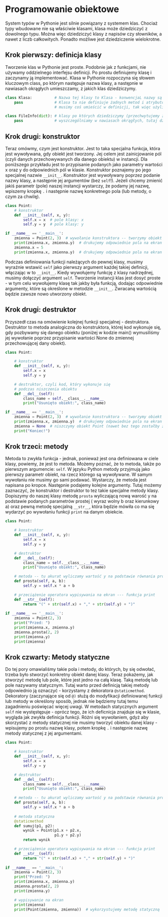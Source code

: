 # Programowanie obiektowe

System typów w Pythonie jest silnie powiązany z systemem klas. Chociaż typy wbudowane nie są właściwie klasami, klasa może dziedziczyć z dowolnego typu. Można więc dziedziczyć klasy z napisów czy słowników, a nawet z liczb całkowitych. Ponadto możliwe jest dziedziczenie wielokrotne.

## Krok pierwszy: definicja klasy

Tworzenie klas w Pythonie jest proste. Podobnie jak z funkcjami, nie używamy oddzielnego interfejsu definicji. Po prostu definiujemy klasę i zaczynamy ją implementować. Klasa w Pythonie rozpoczyna się słowem kluczowym class, po którym następuje nazwa klasy, a następnie w nawiasach okrągłych umieszczamy, z jakich klas dziedziczymy.

```python
class Klasa:          # Nazwa tej klasy to Klasa - konwencjaL nazwy są zazwyczaj pisane przy użyciu wielkich liter
    pass              # Klasa ta nie definiuje żadnych metod i atrybutów, ale żeby kod był zgodny ze składnią Pythona,
                      # musimy coś umieścić w definicji, tak więc użyliśmy pass

class FileInfo(dict): # klasy po których dziedziczymy (przechwytujemy zdefiniowane dla nich metody)
    pass              # wyszczególniamy w nawiasach okrągłych, tutaj dziedziczymy po dict (słowniku)
```

## Krok drugi: konstruktor

Teraz omówmy, czym jest konstruktor. Jest to taka specjalna funkcja, która jest wywoływana, gdy obiekt jest tworzony. Jej celem jest zainicjowanie pól (czyli danych przechowywanych dla danego obiektu) w instancji. Dla poniższego przykładu jest to przypisanie podanych jako parametry wartości x oraz y do odpowiednich pól w klasie. Konstruktor poznajemy po jego specjalnej nazwie `__init__`. Konstruktor jest wywoływany poprzez podanie nazwy klasy, a następnie jej argumentów (bez `self`!). Jeżeli chcemy zmienić jakiś parametr (pole) naszej instancji wystarczy, że podamy jej nazwę, wpiszemy kropkę `.` i następnie nazwę konkretnego pola (lub metody, o czym za chwilę).

```python
class Point:
    # konstruktor
    def __init__(self, x, y):
        self.x = x  # pole klasy: x
        self.y = y  # pole klasy: y

if __name__ == '__main__':
    zmienna = Point(2, 3)  # wywołanie konstruktora -- tworzymy obiekt klasy Point
    print(zmienna.x, zmienna.y)  # drukujemy odpowiednie pola na ekran (ich wartości)
    zmienna.x = 5
    print(zmienna.x, zmienna.y)  # drukujemy odpowiednie pola na ekran po zmianie ich wartości
```

Podczas definiowania funkcji należących do pewnej klasy, musimy wyraźnie wstawić `self` jako pierwszy argument każdej takiej definicji, włączając w to `__init__`. Kiedy wywołujemy funkcję z klasy nadrzędnej, musimy dołączyć argument `self`. Tworzenie instancji klas jest dosyć proste - w tym celu wywołujemy klasę tak jakby była funkcją, dodając odpowiednie argumenty, które są określone w metodzie `__init__`. Zwracaną wartością będzie zawsze nowo utworzony obiekt.

## Krok drugi: destruktor

Przyszedł czas na omówienie kolejnej funkcji specjalnej - destruktora. Destruktor to metoda analogiczna do konstruktora, której kod wykonuje się, gdy pozbywamy się danego obiektu (poniżej w kodzie main() wymusiliśmy jej wywołanie poprzez przypisanie wartości None do zmiennej przechowującej dany obiekt).

```python
class Point:

    # konstruktor
    def __init__(self, x, y):
        self.x = x
        self.y = y

    # destruktor, czyli kod, który wykonuje się
    # podczas niszczenia obiektu
    def __del__(self):
        class_name = self.__class__.__name__
        print("Usunięto obiekt:", class_name)

if __name__ == '__main__':
    zmienna = Point(2, 3)  # wywołanie konstruktora -- tworzymy obiekt klasy Point
    print(zmienna.x, zmienna.y)  # drukujemy odpowiednie pola na ekran (ich wartości)
    zmienna = None  # niszczymy obiekt Point (nawet bez tego zostałby zniszczony wraz z końcem działania programu)
    print("Koniec!")
```

## Krok trzeci: metody

Metoda to zwykła funkcja - jednak, ponieważ jest ona definiowana w ciele klasy, powiemy, że jest to metoda. Możemy poznać, że to metoda, także po pierwszym argumencie: `self`. W języku Python metody przyjmują jako pierwszy parametr obiekt, na rzecz którego są wywoływane. W samym wywołaniu nie musimy go sami podawać. Wystarczy, że metoda jest napisana po kropce. Następnie podajemy kolejne argumenty. Tutaj możemy zaznaczyć, że konstruktor i destruktor to tez takie specjalne metody klasy. Dopiszymy do naszej klasy metodę `prosta` wyliczającą nową warość y na podstawie podanych parametrów prostej ( wyraz wolny b oraz kierunkowy a) oraz pewną metodę specjalną `__str__`, która będzie mówiła co ma się wydarzyć po wywołaniu funkcji `print` na danym obiekcie.

```python
class Point:

    # konstruktor
    def __init__(self, x, y):
        self.x = x
        self.y = y

    # destruktor
    def __del__(self):
        class_name = self.__class__.__name__
        print("Usunięto obiekt:", class_name)

    # metoda -- tu akurat wyliczamy wartość y na podstawie równania prostej
    def prosta(self, a, b):
        self.y = self.x * a + b

    # przeciążenie operatora wypisywania na ekran --- funkcja print
    def __str__(self):
        return "(" + str(self.x) + "," + str(self.y) + ")"
    
if __name__ == '__main__':
    zmienna = Point(2, 3)
    print("Przed: ")
    print(zmienna.x, zmienna.y)
    zmienna.prosta(2, 2)
    print(zmienna.y)
    print(zmienna)
```

## Krok czwarty: Metody statyczne

Do tej pory omawialiśmy takie pola i metody, do których, by się odwołać, trzeba było stworzyć konkretny obiekt danej klasy. Teraz pokażemy, jak stworzyć metodę lub pole, które jest jedno na całą klasę. Taką metodę lub pole nazywamy statycznym. Tutaj warto przed definicją takiej metody odpowiednio ją oznaczyć - korzystamy z dekoratora `@staticmethod`. Dekoratory (zaczynające się od `@)` służą do modyfikacji definiowanej funkcji lub metody w określony sposób, jednak nie będziemy tutaj temu zagadnieniu poświęcać więcej uwagi. W metodach statycznych argument `self` nie wystęstępuje - oprócz tego, że ich deficnicja znajduje się w klasie, wygląda jak zwykła definicja funkcji. Różni się wywołaniem, gdyż aby skorzystać z metody statycznej nie musimy tworzyć obiektu danej klasy - wpisujemy po prostu nazwę klasy, potem kropkę `.` i następnie nazwę metody statycznej z jej argumentami.

```python
class Point:

    # konstruktor
    def __init__(self, x, y):
        self.x = x
        self.y = y

    # destruktor
    def __del__(self):
        class_name = self.__class__.__name__
        print("Usunięto obiekt:", class_name)

    # metoda -- tu akurat wyliczamy wartość y na podstawie równania prostej
    def prosta(self, a, b):
        self.y = self.x * a + b
    
    # metoda statyczna
    @staticmethod
    def sumuj(p1, p2):
        wynik = Point(p1.x + p2.x,
                      p1.y + p2.y)
        return wynik

    # przeciążenie operatora wypisywania na ekran --- funkcja print
    def __str__(self):
        return "(" + str(self.x) + "," + str(self.y) + ")"
    
if __name__ == '__main__':
    zmienna = Point(2, 3)
    print("Przed: ")
    print(zmienna.x, zmienna.y)
    zmienna.prosta(2, 2)
    print(zmienna.y)

    # wypisywanie na ekran
    print(zmienna)
    print(Point(zmienna, zmienna))  # wykorzystujemy metodę statyczną
```
